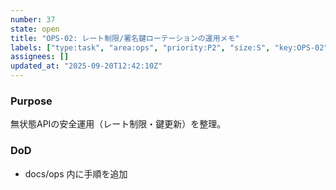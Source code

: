 ```yaml
---
number: 37
state: open
title: "OPS-02: レート制限/署名鍵ローテーションの運用メモ"
labels: ["type:task", "area:ops", "priority:P2", "size:S", "key:OPS-02"]
assignees: []
updated_at: "2025-09-20T12:42:10Z"
---
```

### Purpose
無状態APIの安全運用（レート制限・鍵更新）を整理。

### DoD
- docs/ops 内に手順を追加
